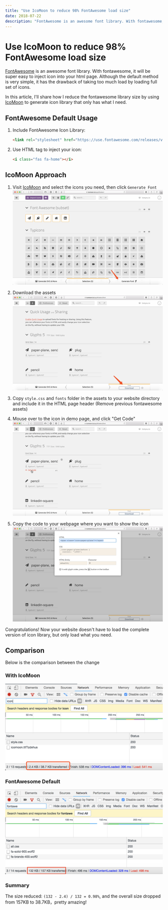 ```yaml
---
title: "Use IcoMoon to reduce 98% FontAwesome load size"
date: 2018-07-22
description: "FontAwesome is an awesome font library. With fontawesome, it will be super easy to inject icon into your html page. Although the default method is very simple, it has the drawback of taking too much load by loading full set of icons."
---
```


# Use IcoMoon to reduce 98% FontAwesome load size

[FontAwesome](https://fontawesome.com) is an awesome font library. With fontawesome, it will be super easy to inject icon into your html page. Although the default method is very simple, it has the drawback of taking too much load by loading full set of icons.

In this article, I'll share how I reduce the fontawesome library size by using [IcoMoon](https://icomoon.io) to generate icon library that only has what I need.

## FontAwesome Default Usage

1. Include FontAwesome Icon Library:

    ```html
    <link rel="stylesheet" href="https://use.fontawesome.com/releases/v5.1.1/css/all.css">
    ```

2. Use HTML tag to inject your icon:

    ```html
    <i class="fas fa-home"></i>
    ```

## IcoMoon Approach

1. Visit [IcoMoon](https://icomoon.io/app/#/select) and select the icons you need, then click `Generate Font`
   ![](./2018_07_22_20_13_05.png)

2. Download the assets
   ![](./2018_07_22_20_14_27.png)

3. Copy `style.css` and `fonts` folder in the assets to your website directory and include it in the HTML page header (Remove previous fontawesome assets)

4. Mouse over to the icon in demo page, and click "Get Code"
   ![](./2018_07_22_21_11_31.png)

5. Copy the code to your webpage where you want to show the icon
   ![](./2018_07_22_21_13_09.png)

Congratulations! Now your website doesn't have to load the complete version of icon library, but only load what you need.

## Comparison

Below is the comparison between the change

### With IcoMoon

![](./2018_07_22_22_15_58.png)

### FontAwesome Default

![](./2018_07_22_22_05_23.png)

### Summary

The size reduced: `(132 - 2.4) / 132 = 0.98%`, and the overall size dropped from 157KB to 38.7KB，pretty amazing!